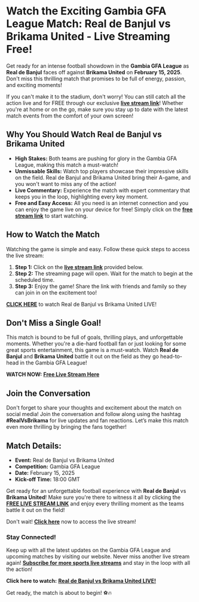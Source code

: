 # Watch the Exciting Gambia GFA League Match: Real de Banjul vs Brikama United - Live Streaming Free!

Get ready for an intense football showdown in the **Gambia GFA League** as **Real de Banjul** faces off against **Brikama United** on **February 15, 2025**. Don't miss this thrilling match that promises to be full of energy, passion, and exciting moments!

If you can't make it to the stadium, don't worry! You can still catch all the action live and for FREE through our exclusive [**live stream link**](https://tinyurl.com/livestreamfreeo?st=Real+de+Banjul+vs+Brikama+United&si=ghc)! Whether you're at home or on the go, make sure you stay up to date with the latest match events from the comfort of your own screen!

## Why You Should Watch Real de Banjul vs Brikama United

- **High Stakes:** Both teams are pushing for glory in the Gambia GFA League, making this match a must-watch!
- **Unmissable Skills:** Watch top players showcase their impressive skills on the field. Real de Banjul and Brikama United bring their A-game, and you won't want to miss any of the action!
- **Live Commentary:** Experience the match with expert commentary that keeps you in the loop, highlighting every key moment.
- **Free and Easy Access:** All you need is an internet connection and you can enjoy the game live on your device for free! Simply click on the [**free stream link**](https://tinyurl.com/livestreamfreeo?st=Real+de+Banjul+vs+Brikama+United&si=ghc) to start watching.

## How to Watch the Match

Watching the game is simple and easy. Follow these quick steps to access the live stream:

1. **Step 1:** Click on the [**live stream link**](https://tinyurl.com/livestreamfreeo?st=Real+de+Banjul+vs+Brikama+United&si=ghc) provided below.
2. **Step 2:** The streaming page will open. Wait for the match to begin at the scheduled time.
3. **Step 3:** Enjoy the game! Share the link with friends and family so they can join in on the excitement too!

[**CLICK HERE**](https://tinyurl.com/livestreamfreeo?st=Real+de+Banjul+vs+Brikama+United&si=ghc) to watch Real de Banjul vs Brikama United LIVE!

## Don't Miss a Single Goal!

This match is bound to be full of goals, thrilling plays, and unforgettable moments. Whether you're a die-hard football fan or just looking for some great sports entertainment, this game is a must-watch. Watch **Real de Banjul** and **Brikama United** battle it out on the field as they go head-to-head in the Gambia GFA League!

**WATCH NOW:** [**Free Live Stream Here**](https://tinyurl.com/livestreamfreeo?st=Real+de+Banjul+vs+Brikama+United&si=ghc)

## Join the Conversation

Don't forget to share your thoughts and excitement about the match on social media! Join the conversation and follow along using the hashtag **#RealVsBrikama** for live updates and fan reactions. Let’s make this match even more thrilling by bringing the fans together!

## Match Details:

- **Event:** Real de Banjul vs Brikama United
- **Competition:** Gambia GFA League
- **Date:** February 15, 2025
- **Kick-off Time:** 18:00 GMT

Get ready for an unforgettable football experience with **Real de Banjul** vs **Brikama United**! Make sure you're there to witness it all by clicking the [**FREE LIVE STREAM LINK**](https://tinyurl.com/livestreamfreeo?st=Real+de+Banjul+vs+Brikama+United&si=ghc) and enjoy every thrilling moment as the teams battle it out on the field!

Don't wait! [**Click here**](https://tinyurl.com/livestreamfreeo?st=Real+de+Banjul+vs+Brikama+United&si=ghc) now to access the live stream!

### Stay Connected!

Keep up with all the latest updates on the Gambia GFA League and upcoming matches by visiting our website. Never miss another live stream again! [**Subscribe for more sports live streams**](https://tinyurl.com/livestreamfreeo?st=Real+de+Banjul+vs+Brikama+United&si=ghc) and stay in the loop with all the action!

**Click here to watch:** [**Real de Banjul vs Brikama United LIVE!**](https://tinyurl.com/livestreamfreeo?st=Real+de+Banjul+vs+Brikama+United&si=ghc)

Get ready, the match is about to begin! ⚽🔥
